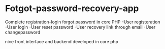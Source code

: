 # Fotgot-password-recovery-app
Complete registration-login forgot password in core PHP
-User registeration
-User login
-User reset password
-User recovery link through email
-User changepassword

nice front interface and backend developed in core php
